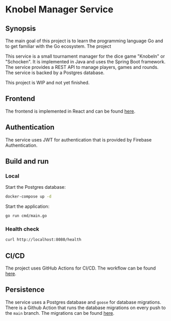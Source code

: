# Knobel Manager Service

## Synopsis

The main goal of this project is to learn the programming language Go and to get familiar with the Go ecosystem. The
project

This service is a small tournament manager for the dice game "Knobeln" or "Schocken". It is implemented in Java and uses
the Spring
Boot framework. The service provides a REST API to manage players, games and rounds. The service is backed by a Postgres
database.

This project is WIP and not yet finished.

## Frontend

The frontend is implemented in React and can be found [here](https://github.com/henok321/knobel-manager-app).

## Authentication

The service uses JWT for authentication that is provided by Firebase Authentication.

## Build and run

### Local

Start the Postgres database:

```bash
docker-compose up -d
```

Start the application:

```bash
go run cmd/main.go
```

### Health check

```bash
curl http://localhost:8080/health
```

## CI/CD

The project uses GitHub Actions for CI/CD. The workflow can be found [here](.github/workflows/build-deploy.yml).

## Persistence

The service uses a Postgres database and `goose` for database migrations. There is a Github Action that runs the
database migrations on every push to the `main` branch. The migrations can be found [here](.github/workflows/db-migration.yml).
